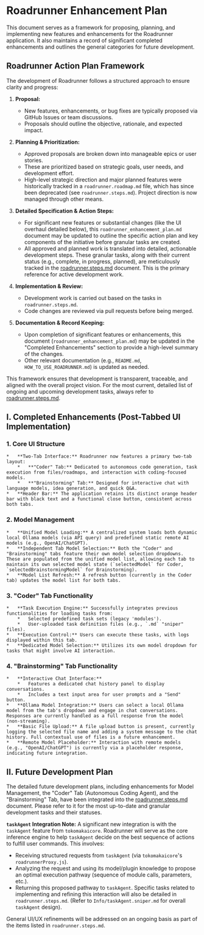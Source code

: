 # Roadrunner Enhancement Plan

This document serves as a framework for proposing, planning, and implementing new features and enhancements for the Roadrunner application. It also maintains a record of significant completed enhancements and outlines the general categories for future development.

## Roadrunner Action Plan Framework

The development of Roadrunner follows a structured approach to ensure clarity and progress:

1.  **Proposal:**
    *   New features, enhancements, or bug fixes are typically proposed via GitHub Issues or team discussions.
    *   Proposals should outline the objective, rationale, and expected impact.

2.  **Planning & Prioritization:**
    *   Approved proposals are broken down into manageable epics or user stories.
    *   These are prioritized based on strategic goals, user needs, and development effort.
    *   High-level strategic direction and major planned features were historically tracked in a `roadrunner.roadmap.md` file, which has since been deprecated (see `roadrunner.steps.md`). Project direction is now managed through other means.

3.  **Detailed Specification & Action Steps:**
    *   For significant new features or substantial changes (like the UI overhaul detailed below), this `roadrunner_enhancement_plan.md` document may be updated to outline the specific action plan and key components of the initiative before granular tasks are created.
    *   All approved and planned work is translated into detailed, actionable development steps. These granular tasks, along with their current status (e.g., complete, in progress, planned), are meticulously tracked in the [roadrunner.steps.md](./roadrunner.steps.md) document. This is the primary reference for active development work.

4.  **Implementation & Review:**
    *   Development work is carried out based on the tasks in `roadrunner.steps.md`.
    *   Code changes are reviewed via pull requests before being merged.

5.  **Documentation & Record Keeping:**
    *   Upon completion of significant features or enhancements, this document (`roadrunner_enhancement_plan.md`) may be updated in the "Completed Enhancements" section to provide a high-level summary of the changes.
    *   Other relevant documentation (e.g., `README.md`, `HOW_TO_USE_ROADRUNNER.md`) is updated as needed.

This framework ensures that development is transparent, traceable, and aligned with the overall project vision. For the most current, detailed list of ongoing and upcoming development tasks, always refer to [roadrunner.steps.md](./roadrunner.steps.md).

## I. Completed Enhancements (Post-Tabbed UI Implementation)

### 1. Core UI Structure
    *   **Two-Tab Interface:** Roadrunner now features a primary two-tab layout:
        *   **"Coder" Tab:** Dedicated to autonomous code generation, task execution from files/roadmaps, and interaction with coding-focused models.
        *   **"Brainstorming" Tab:** Designed for interactive chat with language models, idea generation, and quick Q&A.
    *   **Header Bar:** The application retains its distinct orange header bar with black text and a functional close button, consistent across both tabs.

### 2. Model Management
    *   **Unified Model Loading:** A centralized system loads both dynamic local Ollama models (via API query) and predefined static remote AI models (e.g., OpenAI/ChatGPT).
    *   **Independent Tab Model Selection:** Both the "Coder" and "Brainstorming" tabs feature their own model selection dropdowns. These are populated from the unified model list, allowing each tab to maintain its own selected model state (`selectedModel` for Coder, `selectedBrainstormingModel` for Brainstorming).
    *   **Model List Refresh:** A refresh button (currently in the Coder tab) updates the model list for both tabs.

### 3. "Coder" Tab Functionality
    *   **Task Execution Engine:** Successfully integrates previous functionalities for loading tasks from:
        *   Selected predefined task sets (legacy 'modules').
        *   User-uploaded task definition files (e.g., `.md` "sniper" files).
    *   **Execution Control:** Users can execute these tasks, with logs displayed within this tab.
    *   **Dedicated Model Selection:** Utilizes its own model dropdown for tasks that might involve AI interaction.

### 4. "Brainstorming" Tab Functionality
    *   **Interactive Chat Interface:**
        *   Features a dedicated chat history panel to display conversations.
        *   Includes a text input area for user prompts and a "Send" button.
    *   **Ollama Model Integration:** Users can select a local Ollama model from the tab's dropdown and engage in chat conversations. Responses are currently handled as a full response from the model (non-streaming).
    *   **Basic File Upload:** A file upload button is present, currently logging the selected file name and adding a system message to the chat history. Full contextual use of files is a future enhancement.
    *   **Remote Model Placeholder:** Interaction with remote models (e.g., "OpenAI/ChatGPT") is currently via a placeholder response, indicating future integration.

## II. Future Development Plan

The detailed future development plans, including enhancements for Model Management, the "Coder" Tab (Autonomous Coding Agent), and the "Brainstorming" Tab, have been integrated into the [roadrunner.steps.md](./roadrunner.steps.md) document. Please refer to it for the most up-to-date and granular development tasks and their statuses.

**`taskAgent` Integration Note:** A significant new integration is with the `taskAgent` feature from `tokomakaicore`. Roadrunner will serve as the core inference engine to help `taskAgent` decide on the best sequence of actions to fulfill user commands. This involves:
*   Receiving structured requests from `taskAgent` (via `tokomakaicore`'s `roadrunnerProxy.js`).
*   Analyzing the request and using its model/plugin knowledge to propose an optimal execution pathway (sequence of module calls, parameters, etc.).
*   Returning this proposed pathway to `taskAgent`.
Specific tasks related to implementing and refining this interaction will also be detailed in `roadrunner.steps.md`. (Refer to `Info/taskAgent.sniper.md` for overall `taskAgent` design).

General UI/UX refinements will be addressed on an ongoing basis as part of the items listed in `roadrunner.steps.md`.
